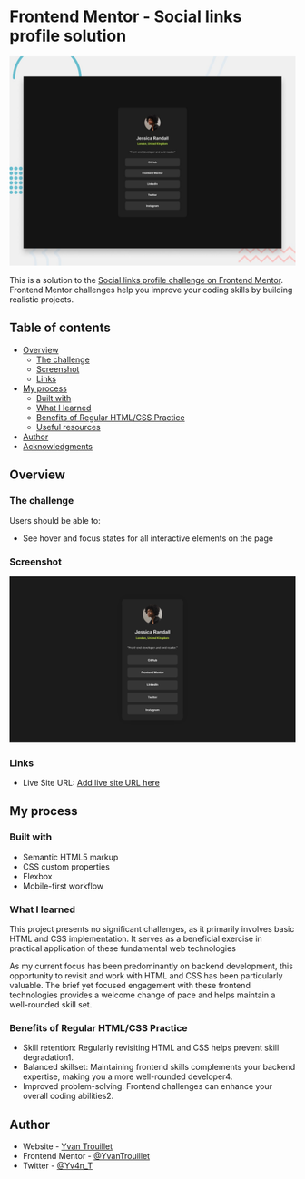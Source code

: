 # Frontend Mentor - Social links profile solution

![Design preview for the Social links profile coding challenge](./preview.jpg)

This is a solution to the [Social links profile challenge on Frontend Mentor](https://www.frontendmentor.io/challenges/social-links-profile-UG32l9m6dQ). Frontend Mentor challenges help you improve your coding skills by building realistic projects.

## Table of contents

- [Overview](#overview)
  - [The challenge](#the-challenge)
  - [Screenshot](#screenshot)
  - [Links](#links)
- [My process](#my-process)
  - [Built with](#built-with)
  - [What I learned](#what-i-learned)
  - [Benefits of Regular HTML/CSS Practice](#Benefits_of_Regular_HTML/CSS_Practice)
  - [Useful resources](#useful-resources)
- [Author](#author)
- [Acknowledgments](#acknowledgments)

## Overview

### The challenge

Users should be able to:

- See hover and focus states for all interactive elements on the page

### Screenshot

![](./screenshot.jpg)

### Links

- Live Site URL: [Add live site URL here](https://your-live-site-url.com)

## My process

### Built with

- Semantic HTML5 markup
- CSS custom properties
- Flexbox
- Mobile-first workflow

### What I learned

This project presents no significant challenges, as it primarily involves basic HTML and CSS implementation. It serves as a beneficial exercise in practical application of these fundamental web technologies

As my current focus has been predominantly on backend development, this opportunity to revisit and work with HTML and CSS has been particularly valuable. The brief yet focused engagement with these frontend technologies provides a welcome change of pace and helps maintain a well-rounded skill set.

### Benefits of Regular HTML/CSS Practice

- Skill retention: Regularly revisiting HTML and CSS helps prevent skill degradation1.
- Balanced skillset: Maintaining frontend skills complements your backend expertise, making you a more well-rounded developer4.
- Improved problem-solving: Frontend challenges can enhance your overall coding abilities2.

## Author

- Website - [Yvan Trouillet](https://yvantrouillet.github.io/)
- Frontend Mentor - [@YvanTrouillet](https://www.frontendmentor.io/profile/YvanTrouillet)
- Twitter - [@Yv4n_T](https://x.com/Yv4n_T)
